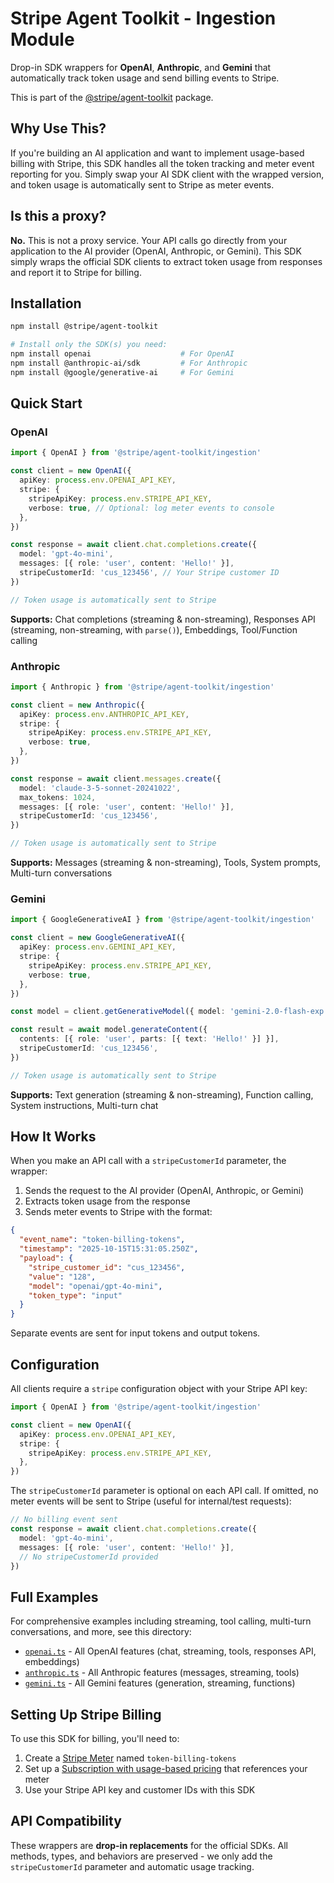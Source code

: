 # Stripe Agent Toolkit - Ingestion Module

Drop-in SDK wrappers for **OpenAI**, **Anthropic**, and **Gemini** that automatically track token usage and send billing events to Stripe.

This is part of the [@stripe/agent-toolkit](https://github.com/stripe/agent-toolkit) package.

## Why Use This?

If you're building an AI application and want to implement usage-based billing with Stripe, this SDK handles all the token tracking and meter event reporting for you. Simply swap your AI SDK client with the wrapped version, and token usage is automatically sent to Stripe as meter events.

## Is this a proxy?

**No.** This is not a proxy service. Your API calls go directly from your application to the AI provider (OpenAI, Anthropic, or Gemini). This SDK simply wraps the official SDK clients to extract token usage from responses and report it to Stripe for billing.

## Installation

```bash
npm install @stripe/agent-toolkit

# Install only the SDK(s) you need:
npm install openai                    # For OpenAI
npm install @anthropic-ai/sdk         # For Anthropic  
npm install @google/generative-ai     # For Gemini
```

## Quick Start

### OpenAI

```typescript
import { OpenAI } from '@stripe/agent-toolkit/ingestion'

const client = new OpenAI({
  apiKey: process.env.OPENAI_API_KEY,
  stripe: {
    stripeApiKey: process.env.STRIPE_API_KEY,
    verbose: true, // Optional: log meter events to console
  },
})

const response = await client.chat.completions.create({
  model: 'gpt-4o-mini',
  messages: [{ role: 'user', content: 'Hello!' }],
  stripeCustomerId: 'cus_123456', // Your Stripe customer ID
})

// Token usage is automatically sent to Stripe
```

**Supports:** Chat completions (streaming & non-streaming), Responses API (streaming, non-streaming, with `parse()`), Embeddings, Tool/Function calling

### Anthropic

```typescript
import { Anthropic } from '@stripe/agent-toolkit/ingestion'

const client = new Anthropic({
  apiKey: process.env.ANTHROPIC_API_KEY,
  stripe: {
    stripeApiKey: process.env.STRIPE_API_KEY,
    verbose: true,
  },
})

const response = await client.messages.create({
  model: 'claude-3-5-sonnet-20241022',
  max_tokens: 1024,
  messages: [{ role: 'user', content: 'Hello!' }],
  stripeCustomerId: 'cus_123456',
})

// Token usage is automatically sent to Stripe
```

**Supports:** Messages (streaming & non-streaming), Tools, System prompts, Multi-turn conversations

### Gemini

```typescript
import { GoogleGenerativeAI } from '@stripe/agent-toolkit/ingestion'

const client = new GoogleGenerativeAI({
  apiKey: process.env.GEMINI_API_KEY,
  stripe: {
    stripeApiKey: process.env.STRIPE_API_KEY,
    verbose: true,
  },
})

const model = client.getGenerativeModel({ model: 'gemini-2.0-flash-exp' })

const result = await model.generateContent({
  contents: [{ role: 'user', parts: [{ text: 'Hello!' }] }],
  stripeCustomerId: 'cus_123456',
})

// Token usage is automatically sent to Stripe
```

**Supports:** Text generation (streaming & non-streaming), Function calling, System instructions, Multi-turn chat

## How It Works

When you make an API call with a `stripeCustomerId` parameter, the wrapper:

1. Sends the request to the AI provider (OpenAI, Anthropic, or Gemini)
2. Extracts token usage from the response
3. Sends meter events to Stripe with the format:

```json
{
  "event_name": "token-billing-tokens",
  "timestamp": "2025-10-15T15:31:05.250Z",
  "payload": {
    "stripe_customer_id": "cus_123456",
    "value": "128",
    "model": "openai/gpt-4o-mini",
    "token_type": "input"
  }
}
```

Separate events are sent for input tokens and output tokens.

## Configuration

All clients require a `stripe` configuration object with your Stripe API key:

```typescript
import { OpenAI } from '@stripe/agent-toolkit/ingestion'

const client = new OpenAI({
  apiKey: process.env.OPENAI_API_KEY,
  stripe: {
    stripeApiKey: process.env.STRIPE_API_KEY,
  },
})
```

The `stripeCustomerId` parameter is optional on each API call. If omitted, no meter events will be sent to Stripe (useful for internal/test requests):

```typescript
// No billing event sent
const response = await client.chat.completions.create({
  model: 'gpt-4o-mini',
  messages: [{ role: 'user', content: 'Hello!' }],
  // No stripeCustomerId provided
})
```

## Full Examples

For comprehensive examples including streaming, tool calling, multi-turn conversations, and more, see this directory:

- [`openai.ts`](./openai.ts) - All OpenAI features (chat, streaming, tools, responses API, embeddings)
- [`anthropic.ts`](./anthropic.ts) - All Anthropic features (messages, streaming, tools)
- [`gemini.ts`](./gemini.ts) - All Gemini features (generation, streaming, functions)


## Setting Up Stripe Billing

To use this SDK for billing, you'll need to:

1. Create a [Stripe Meter](https://docs.stripe.com/api/billing/meter) named `token-billing-tokens`
2. Set up a [Subscription with usage-based pricing](https://docs.stripe.com/billing/subscriptions/usage-based) that references your meter
3. Use your Stripe API key and customer IDs with this SDK

## API Compatibility

These wrappers are **drop-in replacements** for the official SDKs. All methods, types, and behaviors are preserved - we only add the `stripeCustomerId` parameter and automatic usage tracking.
